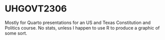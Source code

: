 # UHGOVT2306
Mostly for Quarto presentations for an US and Texas Constitution and Politics course. No stats, unless I happen to use R to produce a graphic of some sort. 
